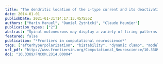 ```yaml
---
title: "The dendritic location of the L-type current and its deactivation by the somatic AHP current both contribute to firing bistability in motoneurons."
date: 2014-01-01
publishDate: 2021-01-31T14:17:13.457555Z
authors: ["Marin Manuel", "Daniel Zytnicki", "Claude Meunier"]
publication_types: ["2"]
abstract: "Spinal motoneurons may display a variety of firing patterns including bistability between repetitive firing and quiescence and, more rarely, bistability between two firing states of different frequencies. It was suggested in the past that firing bistability required that the persistent L-type calcium current be segregated in distal dendrites, far away from the spike generating currents. However, this is not supported by more recent data. Using a two compartment model of motoneuron, we show that the different firing patterns may also result from the competition between the more proximal dendritic component of the dendritic L-type conductance and the calcium sensitive potassium conductance responsible for afterhypolarization (AHP). Further emphasizing this point, firing bistability may be also achieved when the L-type current is put in the somatic compartment. However, this requires that the calcium-sensitive potassium conductance be triggered solely by the high threshold calcium currents activated during spikes and not by calcium influx through the L-type current. This prediction was validated by dynamic clamp experiments in vivo in lumbar motoneurons of deeply anesthetized cats in which an artificial L-type current was added at the soma. Altogether, our results suggest that the dynamical interaction between the L-type and afterhyperpolarization currents is as fundamental as the segregation of the calcium L-type current in dendrites for controlling the discharge of motoneurons."
featured: false
publication: "*Frontiers in computational neuroscience*"
tags: ["afterhyperpolarization", "bistability", "dynamic clamp", "modeling", "persistent calcium current"]
url_pdf: "http://www.frontiersin.org/Computational_Neuroscience/10.3389/fncom.2014.00004/abstract"
doi: "10.3389/FNCOM.2014.00004"
---
```


